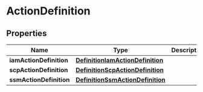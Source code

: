 

# ActionDefinition


## Properties

| Name | Type | Description | Notes |
|------------ | ------------- | ------------- | -------------|
|**iamActionDefinition** | [**DefinitionIamActionDefinition**](DefinitionIamActionDefinition.md) |  |  [optional] |
|**scpActionDefinition** | [**DefinitionScpActionDefinition**](DefinitionScpActionDefinition.md) |  |  [optional] |
|**ssmActionDefinition** | [**DefinitionSsmActionDefinition**](DefinitionSsmActionDefinition.md) |  |  [optional] |



